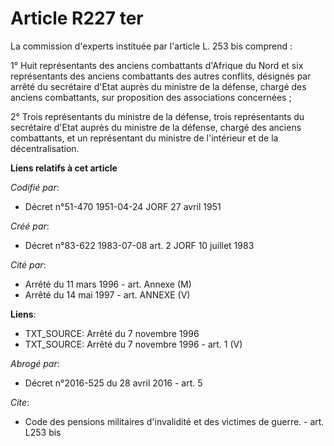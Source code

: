 # Article R227 ter

La commission d'experts instituée par l'article L. 253 bis comprend :

1° Huit représentants des anciens combattants d'Afrique du Nord et six représentants des anciens combattants des autres
conflits, désignés par arrêté du secrétaire d'Etat auprès du ministre de la défense, chargé des anciens combattants, sur
proposition des associations concernées ;

2° Trois représentants du ministre de la défense, trois représentants du secrétaire d'Etat auprès du ministre de la défense,
chargé des anciens combattants, et un représentant du ministre de l'intérieur et de la décentralisation.

**Liens relatifs à cet article**

_Codifié par_:

  - Décret n°51-470 1951-04-24 JORF 27 avril 1951

_Créé par_:

  - Décret n°83-622 1983-07-08 art. 2 JORF 10 juillet 1983

_Cité par_:

  - Arrêté du 11 mars 1996 - art. Annexe (M)
  - Arrêté du 14 mai 1997 - art. ANNEXE (V)

**Liens**:

  - TXT_SOURCE: Arrêté du 7 novembre 1996
  - TXT_SOURCE: Arrêté du 7 novembre 1996 - art. 1 (V)

_Abrogé par_:

  - Décret n°2016-525 du 28 avril 2016 - art. 5

_Cite_:

  - Code des pensions militaires d'invalidité et des victimes de guerre. - art. L253 bis
